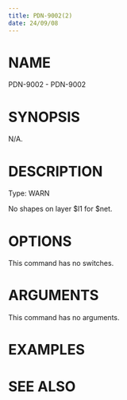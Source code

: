 ```yaml
---
title: PDN-9002(2)
date: 24/09/08
---
```


# NAME

PDN-9002 - PDN-9002

# SYNOPSIS

N/A.

# DESCRIPTION

Type: WARN

No shapes on layer $l1 for $net.

# OPTIONS

This command has no switches.

# ARGUMENTS

This command has no arguments.

# EXAMPLES

# SEE ALSO
